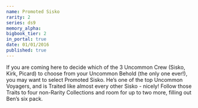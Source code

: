 ```yaml
---
name: Promoted Sisko
rarity: 2
series: ds9
memory_alpha:
bigbook_tier: 2
in_portal: true
date: 01/01/2016
published: true
---
```


If you are coming here to decide which of the 3 Uncommon Crew (Sisko, Kirk, Picard) to choose from your Uncommon Behold (the only one ever!), you may want to select Promoted Sisko. He’s one of the top Uncommon Voyagers, and is Traited like almost every other Sisko - nicely! Follow those Traits to four non-Rarity Collections and room for up to two more, filling out Ben’s six pack.
